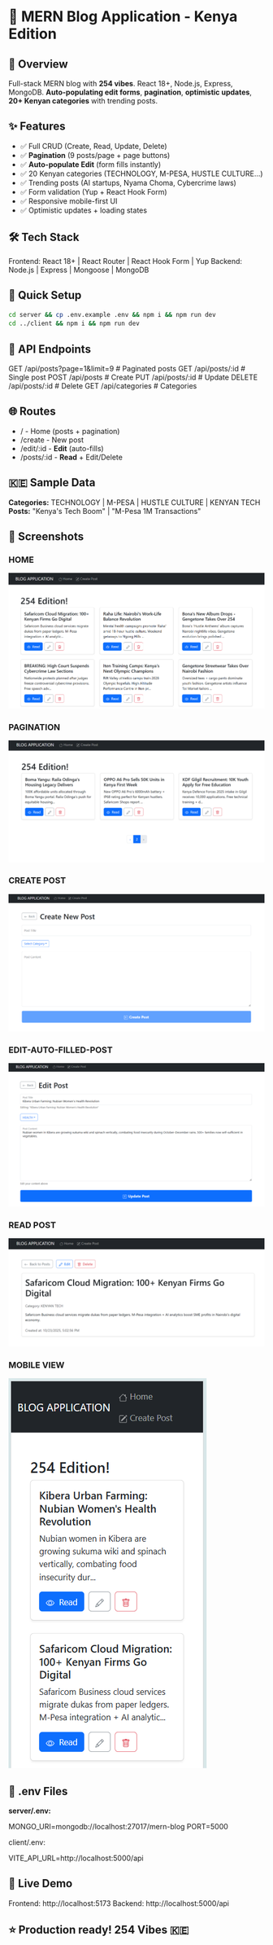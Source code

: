 # 🚀 MERN Blog Application - Kenya Edition

## 📱 Overview

Full-stack MERN blog with **254 vibes**. React 18+, Node.js, Express, MongoDB. **Auto-populating edit forms**, **pagination**, **optimistic updates**, **20+ Kenyan categories** with trending posts.

## ✨ Features

- ✅ Full CRUD (Create, Read, Update, Delete)
- ✅ **Pagination** (9 posts/page + page buttons)
- ✅ **Auto-populate Edit** (form fills instantly)
- ✅ 20 Kenyan categories (TECHNOLOGY, M-PESA, HUSTLE CULTURE...)
- ✅ Trending posts (AI startups, Nyama Choma, Cybercrime laws)
- ✅ Form validation (Yup + React Hook Form)
- ✅ Responsive mobile-first UI
- ✅ Optimistic updates + loading states

## 🛠️ Tech Stack

Frontend: React 18+ | React Router | React Hook Form | Yup
Backend: Node.js | Express | Mongoose | MongoDB


## 🚀 Quick Setup

```bash
cd server && cp .env.example .env && npm i && npm run dev
cd ../client && npm i && npm run dev
```


## 📡 API Endpoints

GET  /api/posts?page=1&limit=9     # Paginated posts
GET  /api/posts/:id                # Single post
POST /api/posts                    # Create
PUT  /api/posts/:id                # Update
DELETE /api/posts/:id              # Delete
GET  /api/categories               # Categories


## 🌐 Routes

* / - Home (posts + pagination)
* /create - New post
* /edit/:id - **Edit** (auto-fills)
* /posts/:id - **Read** + Edit/Delete


## 🇰🇪 Sample Data

**Categories:** TECHNOLOGY | M-PESA | HUSTLE CULTURE | KENYAN TECH
**Posts:** "Kenya's Tech Boom" | "M-Pesa 1M Transactions"


## 📱 Screenshots

### HOME

![1761230711903](image/README/1761230711903.png)

### PAGINATION

![1761231017294](image/README/1761231017294.png)

### CREATE POST

![1761231091176](image/README/1761231091176.png)

### EDIT-AUTO-FILLED-POST

![1761231165716](image/README/1761231165716.png)

### READ POST

![1761231253268](image/README/1761231253268.png)

### MOBILE VIEW

![1761231437122](image/README/1761231437122.png)

## 🔧 .env Files

**server/.env:**

MONGO_URI=mongodb://localhost:27017/mern-blog
PORT=5000

client/.env:

VITE_API_URL=http://localhost:5000/api

## 🎯 Live Demo

Frontend: http://localhost:5173
Backend: http://localhost:5000/api

## ⭐ Production ready! 254 Vibes 🇰🇪
